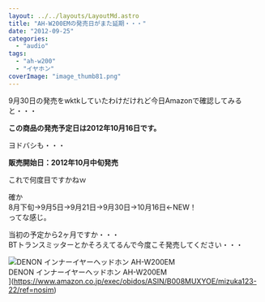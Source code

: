 ```yaml
---
layout: ../../layouts/LayoutMd.astro
title: "AH-W200EMの発売日がまた延期・・・"
date: "2012-09-25"
categories: 
  - "audio"
tags: 
  - "ah-w200"
  - "イヤホン"
coverImage: "image_thumb81.png"
---
```


9月30日の発売をwktkしていたわけだけれど今日Amazonで確認してみると・・・

**この商品の発売予定日は2012年10月16日です。**

ヨドバシも・・・

**販売開始日：2012年10月中旬発売**

これで何度目ですかねｗ

確か  
8月下旬→9月5日→9月21日→9月30日→10月16日←NEW！  
ってな感じ。

当初の予定から2ヶ月ですか・・・  
BTトランスミッターとかそろえてるんで今度こそ発売してください・・・

![DENON インナーイヤーヘッドホン AH-W200EM](/archive/images/413IQSbcFhL._SL75_.jpg)  
DENON インナーイヤーヘッドホン AH-W200EM  
](https://www.amazon.co.jp/exec/obidos/ASIN/B008MUXYOE/mizuka123-22/ref=nosim)
